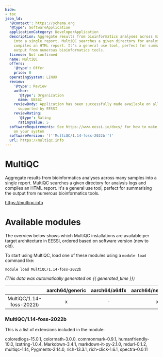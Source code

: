 ```yaml
---
hide:
- toc
json_ld:
  '@context': https://schema.org
  '@type': SoftwareApplication
  applicationCategory: DeveloperApplication
  description: Aggregate results from bioinformatics analyses across many samples
    into a single report. MultiQC searches a given directory for analysis logs and
    compiles an HTML report. It's a general use tool, perfect for summarising the
    output from numerous bioinformatics tools.
  license: Not confirmed
  name: MultiQC
  offers:
    '@type': Offer
    price: 0
  operatingSystem: LINUX
  review:
    '@type': Review
    author:
      '@type': Organization
      name: EESSI
    reviewBody: Application has been successfully made available on all architectures
      supported by EESSI
    reviewRating:
      '@type': Rating
      ratingValue: 5
  softwareRequirements: See https://www.eessi.io/docs/ for how to make EESSI available
    on your system
  softwareVersion: '[''MultiQC/1.14-foss-2022b'']'
  url: https://multiqc.info
---
```


MultiQC
=======


Aggregate results from bioinformatics analyses across many samples into a single report. MultiQC searches a given directory for analysis logs and compiles an HTML report. It's a general use tool, perfect for summarising the output from numerous bioinformatics tools.

https://multiqc.info
# Available modules


The overview below shows which MultiQC installations are available per target architecture in EESSI, ordered based on software version (new to old).

To start using MultiQC, load one of these modules using a `module load` command like:

```shell
module load MultiQC/1.14-foss-2022b
```

*(This data was automatically generated on {{ generated_time }})*

| |aarch64/generic|aarch64/a64fx|aarch64/neoverse_n1|aarch64/neoverse_v1|aarch64/nvidia/grace|x86_64/generic|x86_64/amd/zen2|x86_64/amd/zen3|x86_64/amd/zen4|x86_64/intel/cascadelake|x86_64/intel/haswell|x86_64/intel/icelake|x86_64/intel/sapphirerapids|x86_64/intel/skylake_avx512|
| :---: | :---: | :---: | :---: | :---: | :---: | :---: | :---: | :---: | :---: | :---: | :---: | :---: | :---: | :---: |
|MultiQC/1.14-foss-2022b|x|-|x|x|x|x|x|x|x|x|x|x|x|x|


### MultiQC/1.14-foss-2022b

This is a list of extensions included in the module:

coloredlogs-15.0.1, colormath-3.0.0, commonmark-0.9.1, humanfriendly-10.0, lzstring-1.0.4, Markdown-3.4.1, markdown-it-py-2.1.0, mdurl-0.1.2, multiqc-1.14, Pygments-2.14.0, rich-13.3.1, rich-click-1.6.1, spectra-0.0.11